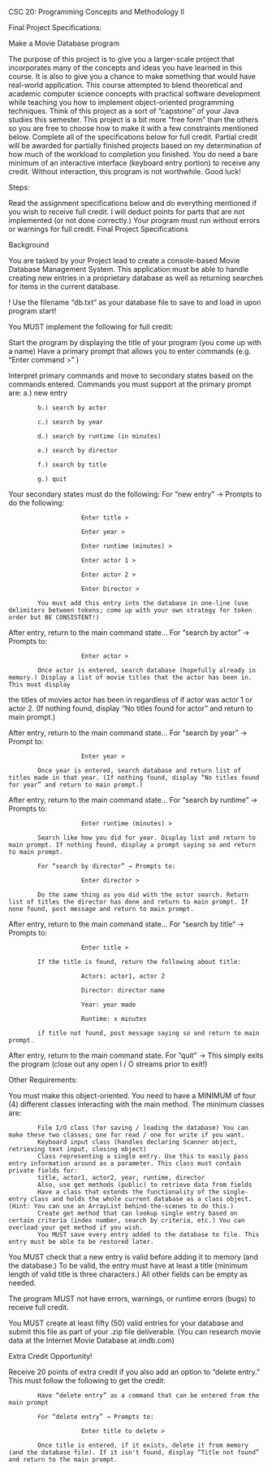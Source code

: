 CSC 20: Programming Concepts and Methodology II


Final Project Specifications:

Make a Movie Database program

The purpose of this project is to give you a larger-scale project that incorporates many of the concepts and ideas you have learned in this course. 
It is also to give you a chance to make something that would have real-world application. This course attempted to blend theoretical and academic 
computer science concepts with practical software development while teaching you how to implement object-oriented programming techniques. Think of 
this project as a sort of “capstone” of your Java studies this semester. This project is a bit more “free form” than the others so you are free to 
choose how to make it with a few constraints mentioned below. Complete all of the specifications below for full credit. Partial credit will be 
awarded for partially finished projects based on my determination of how much of the workload to completion you finished. You do need a bare minimum 
of an interactive interface (keyboard entry portion) to receive any credit. Without interaction, this program is not worthwhile. Good luck!

Steps:

Read the assignment specifications below and do everything mentioned if you wish to receive full credit. I will deduct points for parts that are not 
implemented (or not done correctly.) Your program must run without errors or warnings for full credit.
Final Project Specifications

Background

You are tasked by your Project lead to create a console-based Movie Database Management System. This application must be able to handle creating new 
entries in a proprietary database as well as returning searches for items in the current database.

! Use the filename “db.txt” as your database file to save to and load in upon program start!

You MUST implement the following for full credit:

Start the program by displaying the title of your program (you come up with a name)
Have a primary prompt that allows you to enter commands
            (e.g. “Enter command >” )

Interpret primary commands and move to secondary states based on the commands entered. Commands you must support at the primary prompt are:
            a.) new entry

            b.) search by actor

            c.) search by year

            d.) search by runtime (in minutes)

            e.) search by director

            f.) search by title

            g.) quit

Your secondary states must do the following:
            For “new entry” → Prompts to do the following:     

                        Enter title >

                        Enter year >

                        Enter runtime (minutes) >

                        Enter actor 1 >

                        Enter actor 2 >

                        Enter Director >

            You must add this entry into the database in one-line (use delimiters between tokens; come up with your own strategy for token order but BE CONSISTENT!)  

After entry, return to the main command state...
            For “search by actor” → Prompts to:

                        Enter actor >

            Once actor is entered, search database (hopefully already in memory.) Display a list of movie titles that the actor has been in. This must display 
the titles of movies actor has been in regardless of if actor was actor 1 or actor 2. (If nothing found, display “No titles found for actor” and return to main prompt.)

After entry, return to the main command state...
            For “search by year” → Prompt to:

                        Enter year >

            Once year is entered, search database and return list of titles made in that year. (If nothing found, display “No titles found for year” and return to main prompt.)

After entry, return to the main command state...
            For “search by runtime” → Prompts to:

                        Enter runtime (minutes) >

            Search like how you did for year. Display list and return to main prompt. If nothing found, display a prompt saying so and return to main prompt.

            For “search by director” → Prompts to:

                        Enter director >

            Do the same thing as you did with the actor search. Return list of titles the director has done and return to main prompt. If none found, post message and return to main prompt.

After entry, return to the main command state...
            For “search by title” → Prompts to:

                        Enter title >

            If the title is found, return the following about title:

                        Actors: actor1, actor 2

                        Director: director name

                        Year: year made

                        Runtime: x minutes

            if title not found, post message saying so and return to main prompt.

After entry, return to the main command state.
            For “quit” → This simply exits the program (close out any open I / O streams prior to exit!)

Other Requirements:

You must make this object-oriented. You need to have a MINIMUM of four (4) different classes interacting with the main method. The minimum classes are:

            File I/O class (for saving / loading the database) You can make these two classes; one for read / one for write if you want.
            Keyboard input class (handles declaring Scanner object, retrieving text input, closing object)
            Class representing a single entry. Use this to easily pass entry information around as a parameter. This class must contain private fields for:
            title, actor1, actor2, year, runtime, director
            Also, use get methods (public) to retrieve data from fields
            Have a class that extends the functionality of the single-entry class and holds the whole current database as a class object. (Hint: You can use an ArrayList behind-the-scenes to do this.)
            Create get method that can lookup single entry based on certain criteria (index number, search by criteria, etc.) You can overload your get method if you wish.
            You MUST save every entry added to the database to file. This entry must be able to be restored later.

You MUST check that a new entry is valid before adding it to memory (and the database.) To be valid, the entry must have at least a title (minimum length of valid title is three characters.) 
All other fields can be empty as needed.

The program MUST not have errors, warnings, or runtime errors (bugs) to receive full credit.

You MUST create at least fifty (50) valid entries for your database and submit this file as part of your .zip file deliverable. (You can research movie data at the Internet Movie Database at imdb.com)

Extra Credit Opportunity!

Receive 20 points of extra credit if you also add an option to “delete entry.” This must follow the following to get the credit:

            Have “delete entry” as a command that can be entered from the main prompt

            For “delete entry” → Prompts to:

                        Enter title to delete >

            Once title is entered, if it exists, delete it from memory (and the database file). If it isn't found, display “Title not found” and return to the main prompt.
